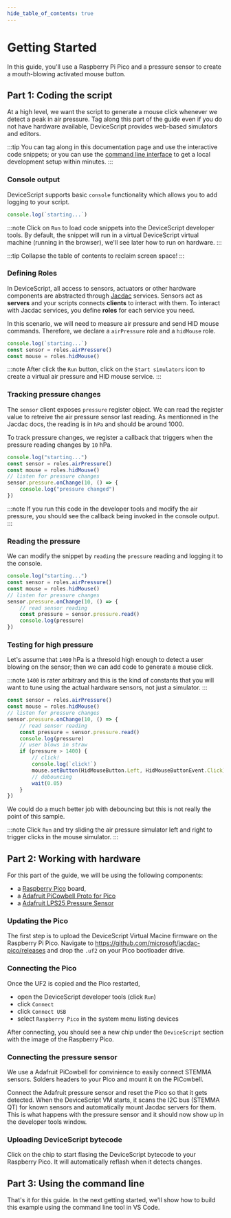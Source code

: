 ```yaml
---
hide_table_of_contents: true
---
```


# Getting Started

In this guide, you'll use a Raspberry Pi Pico and a pressure sensor to create a mouth-blowing activated mouse button.

## Part 1: Coding the script

At a high level, we want the script to generate a mouse click whenever we detect a peak in air pressure.
Tag along this part of the guide even if you do not have hardware available, DeviceScript provides web-based simulators and editors.

:::tip
You can tag along in this documentation page and use the interactive code snippets; or you can use the [command line interface](/developer/cli) to get a local development setup within minutes.
:::

### Console output

DeviceScript supports basic `console` functionality
which allows you to add logging to your script.

```ts
console.log(`starting...`)
```

:::note
Click on `Run` to load code snippets into the DeviceScript
developer tools.
By default, the snippet will run in a virtual DeviceScript virtual machine (running in the browser), we'll see later how to run on hardware.
:::

:::tip
Collapse the table of contents to reclaim screen space!
:::

### Defining Roles

In DeviceScript, all access to sensors, actuators or other hardware components are abstracted through [Jacdac](https://aka.ms/jacdac) services. Sensors act as **servers** and your scripts connects **clients** to interact with them.
To interact with Jacdac services, you define **roles** for each service you need.

In this scenario, we will need to measure air pressure and send HID mouse commands. Therefore, we declare a `airPressure` role and a `hidMouse` role.

```ts
console.log(`starting...`)
const sensor = roles.airPressure()
const mouse = roles.hidMouse()
```

:::note
After click the `Run` button, click on the
`Start simulators` icon to create a virtual air pressure
and HID mouse service.
:::

### Tracking pressure changes

The `sensor` client exposes `pressure` register object.
We can read the register value to retreive the air pressure
sensor last reading. As mentionned in the Jacdac docs,
the reading is in `hPa` and should be around 1000.

To track pressure changes, we register a callback that triggers when the pressure reading changes by `10` hPa.

```ts
console.log("starting...")
const sensor = roles.airPressure()
const mouse = roles.hidMouse()
// listen for pressure changes
sensor.pressure.onChange(10, () => {
    console.log("pressure changed")
})
```

:::note
If you run this code in the developer tools and modify
the air pressure, you should see the callback being invoked
in the console output.
:::

### Reading the pressure

We can modify the snippet by `reading` the `pressure` reading
and logging it to the console.

```ts
console.log("starting...")
const sensor = roles.airPressure()
const mouse = roles.hidMouse()
// listen for pressure changes
sensor.pressure.onChange(10, () => {
    // read sensor reading
    const pressure = sensor.pressure.read()
    console.log(pressure)
})
```

### Testing for high pressure

Let's assume that `1400` hPa is a thresold high enough
to detect a user blowing on the sensor; then we
can add code to generate a mouse click.

:::note
`1400` is rater arbitrary and this is the kind of constants
that you will want to tune using the actual hardware sensors,
not just a simulator.
:::

```ts
const sensor = roles.airPressure()
const mouse = roles.hidMouse()
// listen for pressure changes
sensor.pressure.onChange(10, () => {
    // read sensor reading
    const pressure = sensor.pressure.read()
    console.log(pressure)
    // user blows in straw
    if (pressure > 1400) {
        // click!
        console.log(`click!`)
        mouse.setButton(HidMouseButton.Left, HidMouseButtonEvent.Click)
        // debouncing
        wait(0.05)
    }
})
```

We could do a much better job with debouncing but this
is not really the point of this sample.

:::note
Click `Run` and try sliding the air pressure simulator left
and right to trigger clicks in the mouse simulator.
:::

## Part 2: Working with hardware

For this part of the guide, we will be using the following components:

-   a [Raspberry Pico](https://www.raspberrypi.com/products/raspberry-pi-pico/) board,
-   a [Adafruit PiCowbell Proto for Pico](https://www.adafruit.com/product/5200)
-   a [Adafruit LPS25 Pressure Sensor](https://www.adafruit.com/product/4530)

### Updating the Pico

The first step is to upload the DeviceScript Virtual Macine
firmware on the Raspberry Pi Pico.
Navigate to https://github.com/microsoft/jacdac-pico/releases and drop the `.uf2` on your Pico bootloader drive.

### Connecting the Pico

Once the UF2 is copied and the Pico restarted,

-   open the DeviceScript developer tools (click `Run`)
-   click `Connect`
-   click `Connect USB`
-   select `Raspberry Pico` in the system menu listing devices

After connecting, you should see a new chip under the `DeviceScript` section with the image of the Raspberry Pico.

### Connecting the pressure sensor

We use a Adafruit PiCowbell for convinience to easily connect
STEMMA sensors. Solders headers to your Pico and mount it
on the PiCowbell.

Connect the Adafruit pressure sensor and reset the Pico
so that it gets detected. When the DeviceScript VM starts,
it scans the I2C bus (STEMMA QT) for known sensors and automatically mount Jacdac servers for them. This is what
happens with the pressure sensor and it should now show up
in the developer tools window.

### Uploading DeviceScript bytecode

Click on the chip to start flasing the DeviceScript bytecode
to your Raspberry Pico. It will automatically reflash when it detects changes.

## Part 3: Using the command line

That's it for this guide. In the next getting started, we'll show how to build
this example using the command line tool in VS Code.

